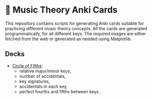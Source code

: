 # 🎵 Music Theory Anki Cards

This repository contains scripts for generating Anki cards suitable for
practicing different music theory concepts. All the cards are generated
programmatically, for all different keys. The required images are either
fetched from the web or generated as needed using Matplotlib.

## Decks

- [Circle of Fifths](circle_of_fifths.py):
  - relative major/minor keys,
  - number of accidentals,
  - key signatures,
  - accidentals in each key,
  - perfect fourths and fifths between keys.
